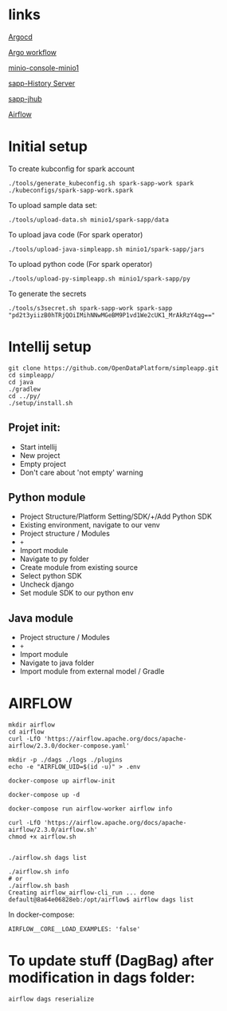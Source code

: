 # links


[Argocd](https://argocd.shared1)

[Argo workflow](https://argoqs.shared1)

[minio-console-minio1](https://n0.minio1:9443/)

[sapp-History Server](https://sapp-history-server.shared1)

[sapp-jhub](https://sapp-jhub.shared1)

[Airflow](http://localhost:8080/home)

# Initial setup

To create kubconfig for spark account
```
./tools/generate_kubeconfig.sh spark-sapp-work spark ./kubeconfigs/spark-sapp-work.spark
```


To upload sample data set: 
```
./tools/upload-data.sh minio1/spark-sapp/data
```

To upload java code (For spark operator)

```
./tools/upload-java-simpleapp.sh minio1/spark-sapp/jars
```

To upload python code (For spark operator)

```
./tools/upload-py-simpleapp.sh minio1/spark-sapp/py
```

To generate the secrets

```
./tools/s3secret.sh spark-sapp-work spark-sapp "pd2t3yiizB0hTRjQOiIMihNNwMGeBM9P1vd1We2cUK1_MrAkRzY4qg=="
```

# Intellij setup

```
git clone https://github.com/OpenDataPlatform/simpleapp.git
cd simpleapp/
cd java
./gradlew
cd ../py/
./setup/install.sh
```

## Projet init:

- Start intellij
- New project
- Empty project
- Don't care about 'not empty' warning

## Python module

- Project Structure/Platform Setting/SDK/+/Add Python SDK
- Existing environment, navigate to our venv
- Project structure / Modules
- `+`
- Import module
- Navigate to py folder
- Create module from existing source
- Select python SDK
- Uncheck django
- Set module SDK to our python env

## Java module

- Project structure / Modules
- `+`
- Import module
- Navigate to java folder
- Import module from external model / Gradle



# AIRFLOW
```
mkdir airflow
cd airflow
curl -LfO 'https://airflow.apache.org/docs/apache-airflow/2.3.0/docker-compose.yaml'

mkdir -p ./dags ./logs ./plugins
echo -e "AIRFLOW_UID=$(id -u)" > .env

docker-compose up airflow-init

docker-compose up -d

docker-compose run airflow-worker airflow info

curl -LfO 'https://airflow.apache.org/docs/apache-airflow/2.3.0/airflow.sh'
chmod +x airflow.sh


./airflow.sh dags list

./airflow.sh info
# or 
./airflow.sh bash
Creating airflow_airflow-cli_run ... done
default@8a64e06828eb:/opt/airflow$ airflow dags list

```

In docker-compose:
```
AIRFLOW__CORE__LOAD_EXAMPLES: 'false'
```

# To update stuff (DagBag) after modification in dags folder:
```
airflow dags reserialize
```
